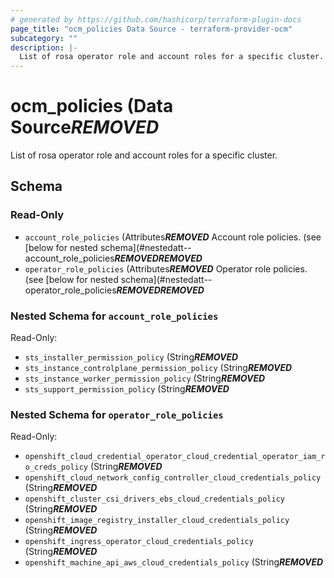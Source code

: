 ```yaml
---
# generated by https://github.com/hashicorp/terraform-plugin-docs
page_title: "ocm_policies Data Source - terraform-provider-ocm"
subcategory: ""
description: |-
  List of rosa operator role and account roles for a specific cluster.
---
```


# ocm_policies (Data Source***REMOVED***

List of rosa operator role and account roles for a specific cluster.



<!-- schema generated by tfplugindocs -->
## Schema

### Read-Only

- `account_role_policies` (Attributes***REMOVED*** Account role policies. (see [below for nested schema](#nestedatt--account_role_policies***REMOVED******REMOVED***
- `operator_role_policies` (Attributes***REMOVED*** Operator role policies. (see [below for nested schema](#nestedatt--operator_role_policies***REMOVED******REMOVED***

<a id="nestedatt--account_role_policies"></a>
### Nested Schema for `account_role_policies`

Read-Only:

- `sts_installer_permission_policy` (String***REMOVED***
- `sts_instance_controlplane_permission_policy` (String***REMOVED***
- `sts_instance_worker_permission_policy` (String***REMOVED***
- `sts_support_permission_policy` (String***REMOVED***


<a id="nestedatt--operator_role_policies"></a>
### Nested Schema for `operator_role_policies`

Read-Only:

- `openshift_cloud_credential_operator_cloud_credential_operator_iam_ro_creds_policy` (String***REMOVED***
- `openshift_cloud_network_config_controller_cloud_credentials_policy` (String***REMOVED***
- `openshift_cluster_csi_drivers_ebs_cloud_credentials_policy` (String***REMOVED***
- `openshift_image_registry_installer_cloud_credentials_policy` (String***REMOVED***
- `openshift_ingress_operator_cloud_credentials_policy` (String***REMOVED***
- `openshift_machine_api_aws_cloud_credentials_policy` (String***REMOVED***


